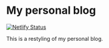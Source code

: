 # My personal blog
[![Netlify Status](https://api.netlify.com/api/v1/badges/403549fa-1ce6-4fa0-bcad-2dd5381f43b9/deploy-status)](https://app.netlify.com/sites/florio/deploys)

This is a restyling of my personal blog.